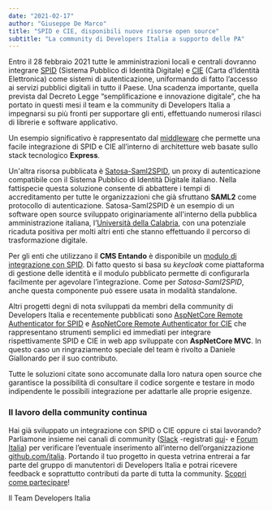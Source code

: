 ```yaml
---
date: "2021-02-17"
author: "Giuseppe De Marco"
title: "SPID e CIE, disponibili nuove risorse open source"
subtitle: "La community di Developers Italia a supporto delle PA"
---
```


Entro il 28 febbraio 2021 tutte le amministrazioni locali e centrali dovranno integrare [SPID](https://developers.italia.it/it/spid) (Sistema Pubblico di Identità Digitale) e [CIE](https://developers.italia.it/it/cie) (Carta d’Identità Elettronica) come sistemi di autenticazione, uniformando di fatto l’accesso ai servizi pubblici digitali in tutto il Paese.
Una scadenza importante, quella prevista dal Decreto Legge “semplificazione e innovazione digitale”, che ha portato in questi mesi il team e la community di Developers Italia a impegnarsi su più fronti per supportare gli enti, effettuando numerosi rilasci di librerie e software applicativo.

Un esempio significativo è rappresentato dal [middleware](https://github.com/italia/spid-express) che permette una facile integrazione di SPID e CIE all’interno di architetture web basate sullo stack tecnologico **Express**.

Un'altra risorsa pubblicata è [Satosa-Saml2SPID](https://github.com/italia/Satosa-Saml2Spid), un proxy di autenticazione compatibile con il Sistema Pubblico di Identità Digitale italiano. Nella fattispecie questa soluzione consente di abbattere i tempi di accreditamento per tutte le organizzazioni che già sfruttano **SAML2** come protocollo di autenticazione. Satosa-Saml2SPID è un esempio di un software open source sviluppato originariamente all'interno della pubblica amministrazione italiana, l’[Università della Calabria](https://developers.italia.it/it/pa/unical), con una potenziale ricaduta positiva per molti altri enti che stanno effettuando il percorso di trasformazione digitale.

Per gli enti che utilizzano il **CMS Entando** è disponibile un [modulo di integrazione con SPID](https://github.com/italia/spid-keycloak-entando).
Di fatto questo si basa su *keycloak* come piattaforma di gestione delle identità e il modulo pubblicato permette di configurarla facilmente per agevolare l’integrazione. Come per *Satosa-Saml2SPID*, anche questa componente può essere usata in modalità standalone.

Altri progetti degni di nota sviluppati da membri della community di Developers Italia e recentemente pubblicati sono [AspNetCore Remote Authenticator for SPID](https://github.com/italia/spid-aspnetcore) e [AspNetCore Remote Authenticator for CIE](https://github.com/italia/cie-aspnetcore) che rappresentano strumenti semplici ed immediati per integrare rispettivamente SPID e CIE in web app sviluppate con **AspNetCore MVC**. In questo caso un ringraziamento speciale del team è rivolto a Daniele Giallonardo per il suo contributo.

Tutte le soluzioni citate sono accomunate dalla loro natura open source che garantisce la possibilità di consultare il codice sorgente e testare in modo indipendente le possibili integrazione per adattarle alle proprie esigenze.

### Il lavoro della community continua

Hai già sviluppato un integrazione con SPID o CIE oppure ci stai lavorando? Parliamone insieme nei canali di community ([Slack](https://app.slack.com/client/T6C27AXE0/C73R3UQE8) -registrati [qui](https://slack.developers.italia.it)- e [Forum Italia](https://forum.italia.it/c/software-open-source-per-la-pa/49)) per verificare l’eventuale inserimento all’interno dell’organizzazione [github.com/italia](https://github.com/italia). Portando il tuo progetto in questa vetrina entrerai a far parte del gruppo di manutentori di Developers Italia e potrai ricevere feedback e soprattutto contributi da parte di tutta la community. [Scopri come partecipare](https://developers.italia.it/it/come-partecipo)!

Il Team Developers Italia